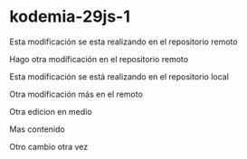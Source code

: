 # kodemia-29js-1

Esta modificación se esta realizando en el repositorio remoto

Hago otra modificación en el repositorio remoto

Esta modificación se está realizando en el repositorio local

Otra modificación más en el remoto

Otra edicion en medio

Mas contenido

Otro cambio otra vez
